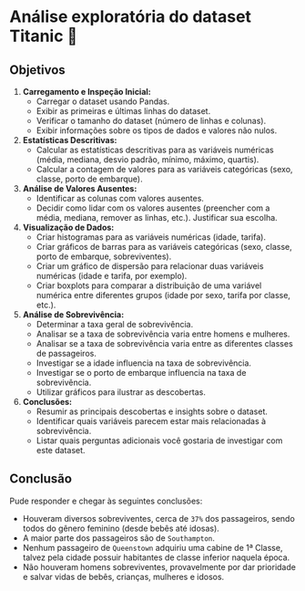 # Análise exploratória do dataset Titanic 🚢

## Objetivos
1.  **Carregamento e Inspeção Inicial:**
    *   Carregar o dataset usando Pandas.
    *   Exibir as primeiras e últimas linhas do dataset.
    *   Verificar o tamanho do dataset (número de linhas e colunas).
    *   Exibir informações sobre os tipos de dados e valores não nulos.
2.  **Estatísticas Descritivas:**
    *   Calcular as estatísticas descritivas para as variáveis numéricas (média, mediana, desvio padrão, mínimo, máximo, quartis).
    *   Calcular a contagem de valores para as variáveis categóricas (sexo, classe, porto de embarque).
3.  **Análise de Valores Ausentes:**
    *   Identificar as colunas com valores ausentes.
    *   Decidir como lidar com os valores ausentes (preencher com a média, mediana, remover as linhas, etc.). Justificar sua escolha.
4.  **Visualização de Dados:**
    *   Criar histogramas para as variáveis numéricas (idade, tarifa).
    *   Criar gráficos de barras para as variáveis categóricas (sexo, classe, porto de embarque, sobreviventes).
    *   Criar um gráfico de dispersão para relacionar duas variáveis numéricas (idade e tarifa, por exemplo).
    *   Criar boxplots para comparar a distribuição de uma variável numérica entre diferentes grupos (idade por sexo, tarifa por classe, etc.).
5.  **Análise de Sobrevivência:**
    *   Determinar a taxa geral de sobrevivência.
    *   Analisar se a taxa de sobrevivência varia entre homens e mulheres.
    *   Analisar se a taxa de sobrevivência varia entre as diferentes classes de passageiros.
    *   Investigar se a idade influencia na taxa de sobrevivência.
    *   Investigar se o porto de embarque influencia na taxa de sobrevivência.
    *   Utilizar gráficos para ilustrar as descobertas.
6.  **Conclusões:**
    *   Resumir as principais descobertas e insights sobre o dataset.
    *   Identificar quais variáveis parecem estar mais relacionadas à sobrevivência.
    *   Listar quais perguntas adicionais você gostaria de investigar com este dataset.

## Conclusão

Pude responder e chegar às seguintes conclusões:
- Houveram diversos sobreviventes, cerca de `37%` dos passageiros, sendo todos do gênero feminino (desde bebês até idosas).
- A maior parte dos passageiros são de `Southampton`.
- Nenhum passageiro de `Queenstown` adquiriu uma cabine de 1ª Classe, talvez pela cidade possuir habitantes de classe inferior naquela época.
- Não houveram homens sobreviventes, provavelmente por dar prioridade e salvar vidas de bebês, crianças, mulheres e idosos.
